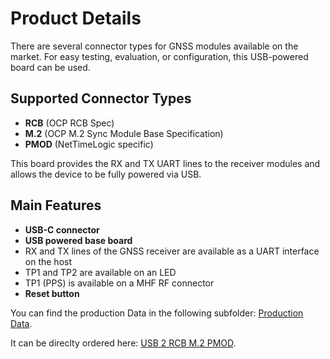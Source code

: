 # Product Details

There are several connector types for GNSS modules available on the market. For easy testing, evaluation, or configuration, this USB-powered board can be used.

## Supported Connector Types

- **RCB** (OCP RCB Spec)
- **M.2** (OCP M.2 Sync Module Base Specification)
- **PMOD** (NetTimeLogic specific)

This board provides the RX and TX UART lines to the receiver modules and allows the device to be fully powered via USB.

## Main Features

- **USB-C connector**
- **USB powered base board**
- RX and TX lines of the GNSS receiver are available as a UART interface on the host
- TP1 and TP2 are available on an LED
- TP1 (PPS) is available on a MHF RF connector
- **Reset button**

You can find the production Data in the following subfolder: [Production Data](./Project%20Outputs%20for%20Pmod_Usb_Rcb_M2/Generate%20Files).

It can be direclty ordered here: [USB 2 RCB M.2 PMOD](https://www.nettimelogic.com/shop.php#!/USB-to-RCB-M-2-PMOD/p/690205597/category=66826022).